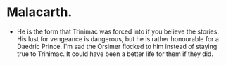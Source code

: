 # Malacarth.

- He is the form that Trinimac was forced into if you believe the stories. His lust for vengeance is dangerous, but he is rather honourable for a Daedric Prince. I'm sad the Orsimer flocked to him instead of staying true to Trinimac. It could have been a better life for them if they did.
